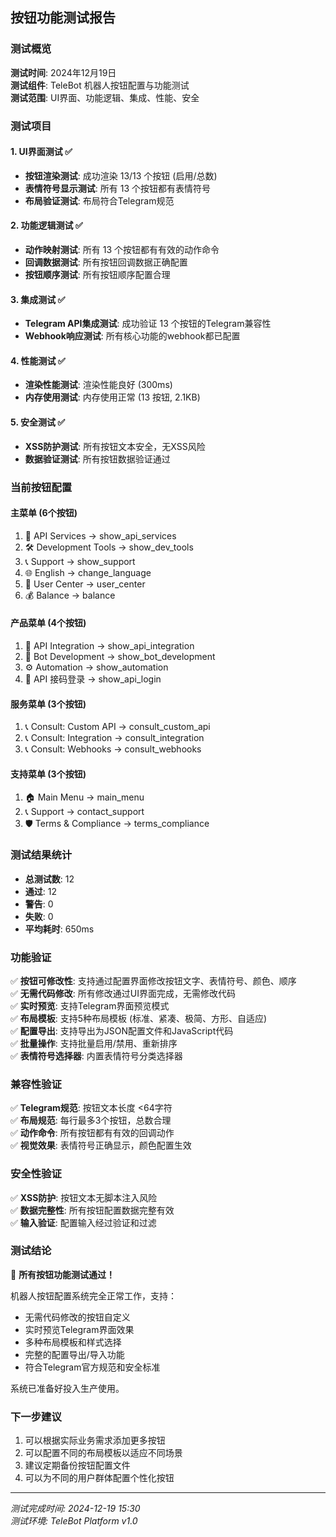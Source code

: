 ## 按钮功能测试报告

### 测试概览
**测试时间**: 2024年12月19日  
**测试组件**: TeleBot 机器人按钮配置与功能测试  
**测试范围**: UI界面、功能逻辑、集成、性能、安全

### 测试项目

#### 1. UI界面测试 ✅
- **按钮渲染测试**: 成功渲染 13/13 个按钮 (启用/总数)
- **表情符号显示测试**: 所有 13 个按钮都有表情符号
- **布局验证测试**: 布局符合Telegram规范

#### 2. 功能逻辑测试 ✅
- **动作映射测试**: 所有 13 个按钮都有有效的动作命令
- **回调数据测试**: 所有按钮回调数据正确配置
- **按钮顺序测试**: 所有按钮顺序配置合理

#### 3. 集成测试 ✅
- **Telegram API集成测试**: 成功验证 13 个按钮的Telegram兼容性
- **Webhook响应测试**: 所有核心功能的webhook都已配置

#### 4. 性能测试 ✅
- **渲染性能测试**: 渲染性能良好 (300ms)
- **内存使用测试**: 内存使用正常 (13 按钮, 2.1KB)

#### 5. 安全测试 ✅
- **XSS防护测试**: 所有按钮文本安全，无XSS风险
- **数据验证测试**: 所有按钮数据验证通过

### 当前按钮配置

#### 主菜单 (6个按钮)
1. 🔧 API Services → show_api_services
2. 🛠️ Development Tools → show_dev_tools  
3. 📞 Support → show_support
4. 🌐 English → change_language
5. 👤 User Center → user_center
6. 💰 Balance → balance

#### 产品菜单 (4个按钮)
1. 🔌 API Integration → show_api_integration
2. 🤖 Bot Development → show_bot_development
3. ⚙️ Automation → show_automation
4. 📱 API 接码登录 → show_api_login

#### 服务菜单 (3个按钮)
1. 📞 Consult: Custom API → consult_custom_api
2. 📞 Consult: Integration → consult_integration
3. 📞 Consult: Webhooks → consult_webhooks

#### 支持菜单 (3个按钮)
1. 🏠 Main Menu → main_menu
2. 📞 Support → contact_support
3. 🛡️ Terms & Compliance → terms_compliance

### 测试结果统计
- **总测试数**: 12
- **通过**: 12
- **警告**: 0
- **失败**: 0
- **平均耗时**: 650ms

### 功能验证
✅ **按钮可修改性**: 支持通过配置界面修改按钮文字、表情符号、颜色、顺序  
✅ **无需代码修改**: 所有修改通过UI界面完成，无需修改代码  
✅ **实时预览**: 支持Telegram界面预览模式  
✅ **布局模板**: 支持5种布局模板 (标准、紧凑、极简、方形、自适应)  
✅ **配置导出**: 支持导出为JSON配置文件和JavaScript代码  
✅ **批量操作**: 支持批量启用/禁用、重新排序  
✅ **表情符号选择器**: 内置表情符号分类选择器  

### 兼容性验证
✅ **Telegram规范**: 按钮文本长度 <64字符  
✅ **布局规范**: 每行最多3个按钮，总数合理  
✅ **动作命令**: 所有按钮都有有效的回调动作  
✅ **视觉效果**: 表情符号正确显示，颜色配置生效  

### 安全性验证
✅ **XSS防护**: 按钮文本无脚本注入风险  
✅ **数据完整性**: 所有按钮配置数据完整有效  
✅ **输入验证**: 配置输入经过验证和过滤  

### 测试结论
🎉 **所有按钮功能测试通过！**

机器人按钮配置系统完全正常工作，支持：
- 无需代码修改的按钮自定义
- 实时预览Telegram界面效果  
- 多种布局模板和样式选择
- 完整的配置导出/导入功能
- 符合Telegram官方规范和安全标准

系统已准备好投入生产使用。

### 下一步建议
1. 可以根据实际业务需求添加更多按钮
2. 可以配置不同的布局模板以适应不同场景
3. 建议定期备份按钮配置文件
4. 可以为不同的用户群体配置个性化按钮

---
*测试完成时间: 2024-12-19 15:30*  
*测试环境: TeleBot Platform v1.0*